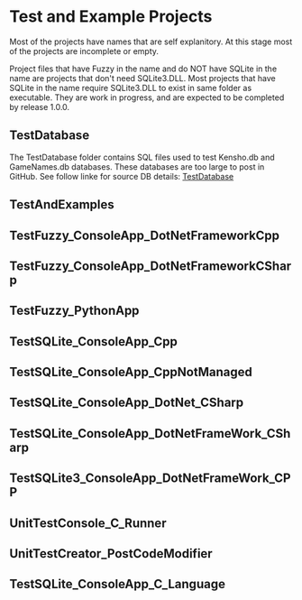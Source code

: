# Test and Example Projects
Most of the projects have names that are self explanitory. At this stage most of the projects are incomplete or empty.

Project files that have Fuzzy in the name and do NOT have SQLite in the name are projects that don't need SQLite3.DLL.  Most projects that have SQLite in the name require SQLite3.DLL to exist in same folder as executable. They are work in progress, and are expected to be completed by release 1.0.0.

## TestDatabase
The TestDatabase folder contains SQL files used to test Kensho.db and GameNames.db databases. These databases are too large to post in GitHub. See follow linke for source DB details: [TestDatabase](https://github.com/David-Maisonave/SqliteFuzzyPlusExtension/edit/main/TestAndExamples/TestDatabase/README.md)


## TestAndExamples

## TestFuzzy_ConsoleApp_DotNetFrameworkCpp

## TestFuzzy_ConsoleApp_DotNetFrameworkCSharp

## TestFuzzy_PythonApp

## TestSQLite_ConsoleApp_Cpp

## TestSQLite_ConsoleApp_CppNotManaged

## TestSQLite_ConsoleApp_DotNet_CSharp

## TestSQLite_ConsoleApp_DotNetFrameWork_CSharp

## TestSQLite3_ConsoleApp_DotNetFrameWork_CPP

## UnitTestConsole_C_Runner

## UnitTestCreator_PostCodeModifier

## TestSQLite_ConsoleApp_C_Language
